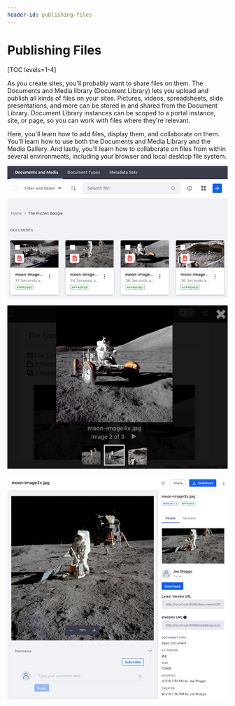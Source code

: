 ```yaml
---
header-id: publishing-files
---
```


# Publishing Files

[TOC levels=1-4]

As you create sites, you'll probably want to share files on them. The Documents
and Media library (Document Library) lets you upload and publish all kinds of
files on your sites. Pictures, videos, spreadsheets, slide presentations, and
more can be stored in and shared from the Document Library. Document Library
instances can be scoped to a portal instance, site, or page, so you can work
with files where they're relevant. 

Here, you'll learn how to add files, display them, and collaborate on them. 
You'll learn how to use both the Documents and Media Library and the Media 
Gallery. And lastly, you'll learn how to collaborate on files from within 
several environments, including your browser and local desktop file system. 

![Figure 1: These documents are awesome.](../../../../images/dm-images-in-admin.png)

![Figure 2: This slideshow rules.](../../../../images/dm-media-gallery-slideshow.png)

![Figure 3: Viewing a file's details is fun.](../../../../images/dm-file-entry-details.png)
